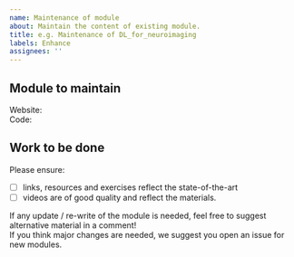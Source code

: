 ```yaml
---
name: Maintenance of module
about: Maintain the content of existing module.
title: e.g. Maintenance of DL_for_neuroimaging
labels: Enhance
assignees: ''
---
```


## Module to maintain
Website: <!--e.g. https://school-brainhack.github.io/modules/dl_for_neuroimaging/ --> <br> 
Code: <!--e.g. https://github.com/school-brainhack/school-brainhack.github.io/tree/main/content/en/modules/DL_for_neuroimaging-->

## Work to be done
Please ensure: 
- [ ] links, resources and exercises reflect the state-of-the-art 
- [ ] videos are of good quality and reflect the materials.  <br> 

If any update / re-write of the module is needed, feel free to suggest alternative material in a comment! <br> 
If you think major changes are needed, we suggest you open an issue for new modules.
